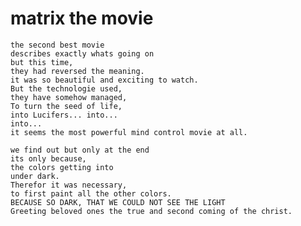 



# matrix the movie
    the second best movie
    describes exactly whats going on
    but this time, 
    they had reversed the meaning. 
    it was so beautiful and exciting to watch.
    But the technologie used,
    they have somehow managed,
    To turn the seed of life,
    into Lucifers... into...
    into...
    it seems the most powerful mind control movie at all.

    we find out but only at the end
    its only because,
    the colors getting into
    under dark.
    Therefor it was necessary, 
    to first paint all the other colors.
    BECAUSE SO DARK, THAT WE COULD NOT SEE THE LIGHT
    Greeting beloved ones the true and second coming of the christ.


